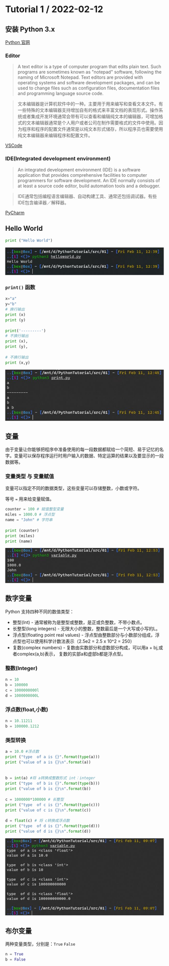 # Tutorial 1 / 2022-02-12

## 安装 Python 3.x
[Python 官网](https://www.python.org/downloads/)
### Editor
> A text editor is a type of computer program that edits plain text. Such programs are sometimes known as "notepad" software, following the naming of Microsoft Notepad. Text editors are provided with operating systems and software development packages, and can be used to change files such as configuration files, documentation files and programming language source code.

>文本编辑器是计算机软件中的一种。主要用于用来编写和查看文本文件。有一些特殊的文本编辑器支持增加自有的格式来丰富文档的表现形式。操作系统或者集成开发环境通常会带有可以查看和编辑纯文本的编辑器，可增加格式的文本编辑器通常是个人用户或者公司在制作需要格式的文件中使用。因为程序和程序的配置文件通常是以纯文本形式储存，所以程序员也需要使用纯文本编辑器来编辑程序和配置文件。

[VSCode](https://code.visualstudio.com/)
### IDE(Integrated development environment)
> An integrated development environment (IDE) is a software application that provides comprehensive facilities to computer programmers for software development. An IDE normally consists of at least a source code editor, build automation tools and a debugger. 

> IDE通常包括编程语言编辑器、自动构建工具、通常还包括调试器。有些IDE包含编译器／解释器。

[PyCharm](https://www.jetbrains.com/pycharm/download/#section=mac)

## Hello World

```python
print ("Hello World")
```
![](/img/01/1.jpg)

### `print()` 函数
```python
x="a"
y="b"
# 换行输出
print (x)
print (y)

print('---------')
# 不换行输出
print (x),
print (y),

# 不换行输出
print (x,y)
```
![](/img/01/2.jpg)

## 变量
由于变量让你能够把程序中准备使用的每一段数据都赋给一个简短、易于记忆的名字。变量可以保存程序运行时用户输入的数据、特定运算的结果以及要显示的一段数据等。
### 变量类型 与 变量赋值
变量可以指定不同的数据类型，这些变量可以存储整数，小数或字符。

等号 `=` 用来给变量赋值。

```python
counter = 100 # 赋值整型变量
miles = 1000.0 # 浮点型
name = "John" # 字符串
 
print (counter)
print (miles)
print (name)
```
![](/img/01/3.jpg)

## 数字变量
Python 支持四种不同的数值类型：

- 整型(Int) - 通常被称为是整型或整数，是正或负整数，不带小数点。
- 长整型(long integers) - 无限大小的整数，整数最后是一个大写或小写的L。
- 浮点型(floating point real values) - 浮点型由整数部分与小数部分组成，浮点型也可以使用科学计数法表示（2.5e2 = 2.5 x 10^2 = 250）
- 复数(complex numbers) - 复数由实数部分和虚数部分构成，可以用a + bj,或者complex(a,b)表示， 复数的实部a和虚部b都是浮点型。
### 整数(Integer)
```python
n = 10
b = 100000
c = 1000000000l
d = 1000000000L
```

### 浮点数(float,小数)
```python
n = 10.11211
b = 100000.1212
```
### 类型转换
```python
a = 10.0 #浮点数
print ("type  of a is {}".format(type(a)))
print ("value of a is {}\n".format(a))


b = int(a) #将 a转换成整数形式 int：integer
print ("type  of b is {}".format(type(b)))
print ("value of b is {}\n".format(b))

c = 1000000*100000 # 长整型
print ("type  of c is {}".format(type(c)))
print ("value of c is {}\n".format(c))

d = float(c) # 将 c转换成浮点数
print ("type  of d is {}".format(type(d)))
print ("value of d is {}\n".format(d))
```
![](/img/01/4.jpg)




## 布尔变量
两种变量类型，分别是：`True` `False`
```python
n = True
b = False
```
